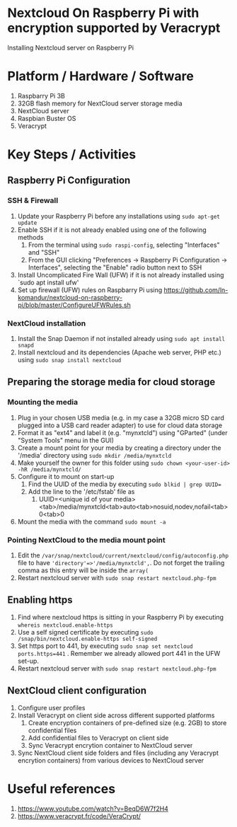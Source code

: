 # Nextcloud On Raspberry Pi with encryption supported by Veracrypt
Installing Nextcloud server on Raspberry Pi


# Platform / Hardware / Software
1. Raspbarry Pi 3B
1. 32GB flash memory for NextCloud server storage media 
1. NextCloud server
1. Raspbian Buster OS
1. Veracrypt

# Key Steps / Activities

## Raspberry Pi Configuration

### SSH & Firewall
1. Update your Raspberry Pi before any installations using `sudo apt-get update`
1. Enable SSH if it is not already enabled using one of the following methods
   1. From the terminal using `sudo raspi-config`, selecting "Interfaces" and "SSH"
   1. From the GUI clicking "Preferences -> Raspberry Pi Configuration -> Interfaces", selecting the "Enable" radio button next to SSH
1. Install Uncomplicated Fire Wall (UFW) if it is not already installed using `sudo apt install ufw'
1. Set up firewall (UFW) rules on Raspbarry Pi using https://github.com/ln-komandur/nextcloud-on-raspberry-pi/blob/master/ConfigureUFWRules.sh

### NextCloud installation
1. Install the Snap Daemon if not installed already using `sudo apt install snapd`
1. Install nextcloud and its dependencies (Apache web server, PHP etc.) using `sudo snap install nextcloud`

## Preparing the storage media for cloud storage

### Mounting the media
1. Plug in your chosen USB media (e.g. in my case a 32GB micro SD card plugged into a USB card reader adapter) to use for cloud data storage
1. Format it as "ext4" and label it (e.g. "mynxtcld") using "GParted" (under "System Tools" menu in the GUI)
1. Create a mount point for your media by creating a directory under the '/media' directory using `sudo mkdir /media/mynxtcld`
1. Make yourself the owner for this folder using `sudo chown <your-user-id> -hR /media/mynxtcld/`
1. Configure it to mount on start-up  
   1. Find the UUID of the media by executing `sudo blkid | grep UUID=`
   1. Add the line to the '/etc/fstab' file as
      1. UUID=\<unique id of your media\>\<tab\>/media/mynxtcld\<tab\>auto\<tab\>nosuid,nodev,nofail\<tab\>0\<tab\>0
1. Mount the media with the command `sudo mount -a`

### Pointing NextCloud to the media mount point

1. Edit the `/var/snap/nextcloud/current/nextcloud/config/autoconfig.php` file to have `'directory'=>'/media/mynxtcld',`. Do not forget the trailing comma as this entry will be inside the `array(`
1. Restart nextcloud server with `sudo snap restart nextcloud.php-fpm`

## Enabling https
1. Find where nextcloud https is sitting in your Raspberry Pi by executing `whereis nextcloud.enable-https`
1. Use a self signed certificate by executing `sudo /snap/bin/nextcloud.enable-https self-signed` 
1. Set https port to 441, by executing `sudo snap set nextcloud ports.https=441` . Remember we already allowed port 441 in the UFW set-up.
1. Restart nextcloud server with `sudo snap restart nextcloud.php-fpm`
 

## NextCloud client configuration

1. Configure user profiles
1. Install Veracrypt on client side across different supported platforms
   1. Create encryption containers of pre-defined size (e.g. 2GB) to store confidential files
   1. Add confidential files to Veracrypt on client side
   1. Sync Veracrypt encrytion container to NextCloud server
1. Sync NextCloud client side folders and files (including any Veracrypt encrytion containers) from various devices to NextCloud server


# Useful references
1. https://www.youtube.com/watch?v=BeqD6W7f2H4
1. https://www.veracrypt.fr/code/VeraCrypt/
